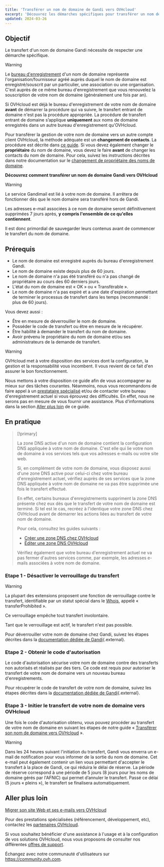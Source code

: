 ```yaml
---
title: 'Transférer un nom de domaine de Gandi vers OVHcloud'
excerpt: 'Découvrez les démarches spécifiques pour transférer un nom de domaine depuis Gandi vers OVHcloud'
updated: 2024-03-26
---
```


## Objectif

Le transfert d'un nom de domaine Gandi nécessite de respecter une démarche spécifique.

> [!warning]
>
> Le [bureau d'enregistrement](https://www.ovhcloud.com/fr/learn/what-is-domain-name-registrar/) d'un nom de domaine représente l'organisation/fournisseur agréé auprès duquel le nom de domaine est enregistré/souscrit par un particulier, une association ou une organisation. C'est auprès de ce même bureau d'enregistrement que vous renouvelez la souscription de votre nom de domaine (généralement une fois par an).
>
> Si OVHcloud est déjà le bureau d'enregistrement de votre nom de domaine **avant** de démarrer la procédure qui va suivre, le transfert entrant de domaine n'est pas la procédure appropriée. La procédure de transfert entrant de domaine s’applique **uniquement** aux noms de domaine enregistrés dans un autre bureau d'enregistrement qu'OVHcloud.
>
> Pour transférer la gestion de votre nom de domaine vers un autre compte client OVHcloud, la méthode adéquate est un **changement de contacts**. La procédure est décrite dans [ce guide](/pages/account_and_service_management/account_information/managing_contacts).
> Si vous devez également changer le **propriétaire** du nom de domaine, vous devez le faire **avant** de changer les contacts du nom de domaine. Pour cela, suivez les instructions décrites dans notre documentation sur le [changement de propriétaire des noms de domaine](/pages/web_cloud/domains/trade_domain).
>

**Découvrez comment transférer un nom de domaine Gandi vers OVHcloud**

> [!warning]
>
> Le service Gandimail est lié à votre nom de domaine. Il arrêtera de fonctionner dès que le nom domaine sera transféré hors de Gandi. 
>
> Les adresses e-mail associées à ce nom de domaine seront définitivement supprimées 7 jours après, **y compris l'ensemble de ce qu'elles contiennent**.
>
> Il est donc primordial de sauvegarder leurs contenus avant de commencer le transfert du nom de domaine.
>

## Prérequis

- Le nom de domaine est enregistré auprès du bureau d'enregistrement Gandi.
- Le nom de domaine existe depuis plus de 60 jours.
- Le nom de domaine n'a pas été transféré ou n'a pas changé de propriétaire au cours des 60 derniers jours.
- L'état du nom de domaine est « OK » ou « Transférable ».
- Le nom de domaine n'a pas expiré et a une date d'expiration permettant de terminer le processus de transfert dans les temps (recommandé : plus de 60 jours).

Vous devez aussi :

- Être en mesure de déverrouiller le nom de domaine.
- Posséder le code de transfert ou être en mesure de le récupérer.
- Être habilité à demander le transfert du nom de domaine.
- Avoir prévenu le propriétaire du nom de domaine et/ou ses administrateurs de la demande de transfert.

> [!warning]
>
> OVHcloud met à votre disposition des services dont la configuration, la gestion et la responsabilité vous incombent. Il vous revient de ce fait d'en assurer le bon fonctionnement.
>
> Nous mettons à votre disposition ce guide afin de vous accompagner au mieux sur des tâches courantes. Néanmoins, nous vous recommandons de faire appel à un [prestataire spécialisé](https://partner.ovhcloud.com/fr/directory/) et/ou de contacter votre bureau d'enregistrement actuel si vous éprouvez des difficultés. En effet, nous ne serons pas en mesure de vous fournir une assistance. Plus d'informations dans la section [Aller plus loin](#go-further) de ce guide.
>

## En pratique

> [!primary]
>
> La zone DNS active d'un nom de domaine contient la configuration DNS appliquée à votre nom de domaine. C'est elle qui lie votre nom de domaine à vos services tels que vos adresses e-mails ou votre site web.
>
> Si, en complément de votre nom de domaine, vous disposez aussi d'une zone DNS active pour celui-ci chez votre bureau d'enregistrement actuel, vérifiez auprès de ses services que la zone DNS appliquée à votre nom de domaine ne va pas être supprimée une fois le transfert effectué.
>
> En effet, certains bureaux d'enregistrements suppriment la zone DNS présente chez eux dès que le transfert de votre nom de domaine est terminé. Si tel est le cas, recréez à l'identique votre zone DNS chez OVHcloud avant de démarrer les actions liées au transfert de votre nom de domaine.
>
> Pour cela, consultez les guides suivants :
>
> - [Créer une zone DNS chez OVHcloud](/pages/web_cloud/domains/dns_zone_create)
> - [Éditer une zone DNS OVHcloud](/pages/web_cloud/domains/dns_zone_edit)
>
> Vérifiez également que votre bureau d'enregistrement actuel ne va pas fermer d'autres services comme, par exemple, les adresses e-mails associées à votre nom de domaine.
>

### Etape 1 - Désactiver le verrouillage du transfert

> [!warning]
>
> La plupart des extensions proposent une fonction de verrouillage contre le transfert, identifiable par un statut spécial dans le [Whois](https://www.ovhcloud.com/fr/domains/whois/), appelé « transferProhibited ».
>
> Ce verrouillage empêche tout transfert involontaire.
>
> Tant que le verrouillage est actif, le transfert n'est pas possible.
>

Pour déverrouiller votre nom de domaine chez Gandi, suivez les étapes décrites dans la [documentation dédiée de Gandi](https://docs.gandi.net/fr/noms_domaine/transfert_sortant/transfert_lock.html){.external}.

### Etape 2 - Obtenir le code d'autorisation

Le code d'autorisation sécurise votre nom de domaine contre des transferts non autorisés et réalisés par des tiers. Ce code est requis pour autoriser le transfert de votre nom de domaine vers un nouveau bureau d'enregistrements.

Pour récupérer le code de transfert de votre nom de domaine, suivez les étapes décrites dans la [documentation dédiée de Gandi](https://docs.gandi.net/fr/noms_domaine/transfert_sortant/auth_code.html){.external}.

### Etape 3 - Initier le transfert de votre nom de domaine vers OVHcloud
  
Une fois le code d'autorisation obtenu, vous pouvez procéder au transfert de votre nom de domaine en suivant les étapes de notre guide « [Transférer son nom de domaine vers OVHcloud](/pages/web_cloud/domains/transfer_incoming_generic_domain) ».

> [!warning]
>
> Dans les 24 heures suivant l'initiation du transfert, Gandi vous enverra un e-mail de notification pour vous informer de la sortie du nom de domaine.
> Cet e-mail peut également contenir un lien vous permettant d'accepter le transfert à la place de Gandi, ce qui réduira le délai de réserve.
> La période de réserve correspond à une période de 5 jours (8 jours pour les noms de domaine gérés par l'AFNIC) qui permet d’annuler le transfert.
> Passé ce délai (5 jours « pleins »), le transfert se finalisera automatiquement.
>

## Aller plus loin <a name="go-further"></a>

[Migrer son site Web et ses e-mails vers OVHcloud](/pages/web_cloud/web_hosting/hosting_migrating_to_ovh)

Pour des prestations spécialisées (référencement, développement, etc), contactez les [partenaires OVHcloud](https://partner.ovhcloud.com/fr/directory/).

Si vous souhaitez bénéficier d'une assistance à l'usage et à la configuration de vos solutions OVHcloud, nous vous proposons de consulter nos différentes [offres de support](/links//support).

Échangez avec notre communauté d'utilisateurs sur <https://community.ovh.com>.